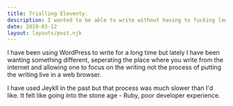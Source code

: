 ```yaml
---
title: Trialling Eleventy.
description: I wanted to be able to write without having to fucking login to WordPress, I didn't want to use Jekyll or Gatsby. Thus I am using Eleventy.
date: 2019-03-12
layout: layouts/post.njk
---
```

I have been using WordPress to write for a long time but lately I have been wanting something different, seperating the place where you write from the internet and allowing one to focus on the writing not the process of putting the writing live in a web browser.

I have used Jeykll in the past but that process was much slower than I'd like. It felt like going into the stone age - Ruby, poor developer experience.
